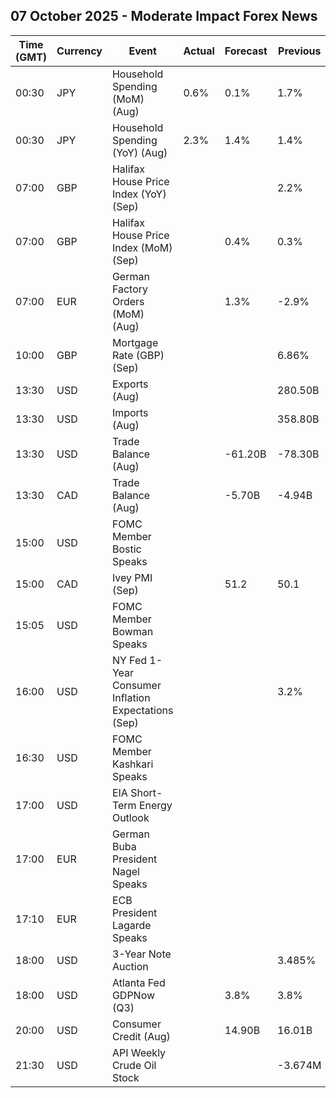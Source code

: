 ## 07 October 2025 - Moderate Impact Forex News

| Time (GMT) | Currency | Event | Actual | Forecast | Previous |
|------|----------|-------|--------|----------|----------|
| 00:30 | JPY | Household Spending (MoM) (Aug) | 0.6% | 0.1% | 1.7% |
| 00:30 | JPY | Household Spending (YoY) (Aug) | 2.3% | 1.4% | 1.4% |
| 07:00 | GBP | Halifax House Price Index (YoY) (Sep) |  |  | 2.2% |
| 07:00 | GBP | Halifax House Price Index (MoM) (Sep) |  | 0.4% | 0.3% |
| 07:00 | EUR | German Factory Orders (MoM) (Aug) |  | 1.3% | -2.9% |
| 10:00 | GBP | Mortgage Rate (GBP) (Sep) |  |  | 6.86% |
| 13:30 | USD | Exports (Aug) |  |  | 280.50B |
| 13:30 | USD | Imports (Aug) |  |  | 358.80B |
| 13:30 | USD | Trade Balance (Aug) |  | -61.20B | -78.30B |
| 13:30 | CAD | Trade Balance (Aug) |  | -5.70B | -4.94B |
| 15:00 | USD | FOMC Member Bostic Speaks |  |  |  |
| 15:00 | CAD | Ivey PMI (Sep) |  | 51.2 | 50.1 |
| 15:05 | USD | FOMC Member Bowman Speaks |  |  |  |
| 16:00 | USD | NY Fed 1-Year Consumer Inflation Expectations (Sep) |  |  | 3.2% |
| 16:30 | USD | FOMC Member Kashkari Speaks |  |  |  |
| 17:00 | USD | EIA Short-Term Energy Outlook |  |  |  |
| 17:00 | EUR | German Buba President Nagel Speaks |  |  |  |
| 17:10 | EUR | ECB President Lagarde Speaks |  |  |  |
| 18:00 | USD | 3-Year Note Auction |  |  | 3.485% |
| 18:00 | USD | Atlanta Fed GDPNow (Q3) |  | 3.8% | 3.8% |
| 20:00 | USD | Consumer Credit (Aug) |  | 14.90B | 16.01B |
| 21:30 | USD | API Weekly Crude Oil Stock |  |  | -3.674M |
